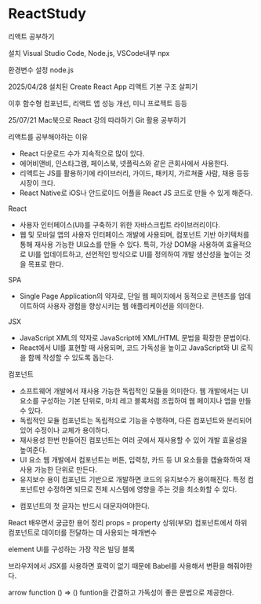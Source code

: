 # ReactStudy
리액트 공부하기

설치
Visual Studio Code, Node.js, VSCode내부 npx

환경변수 설정
node.js

2025/04/28
설치된 Create React App 리액트 기본 구조 살피기

이후
함수형 컴포넌트, 리액트 앱 성능 개선, 미니 프로젝트 등등


25/07/21
Mac북으로 React 강의 따라하기
Git 활용 공부하기


리액트를 공부해야하는 이유
- React 다운로드 수가 지속적으로 많이 있다.
- 에어비앤비, 인스타그램, 페이스북, 넷플릭스와 같은 큰회사에서 사용한다.
- 리액트는 JS를 활용하기에 라이브러리, 가이드, 패키지, 가르쳐줄 사람, 채용 등등 시장이 크다.
- React Native로 iOS나 안드로이드 어플을 React JS 코드로 만들 수 있게 해준다.


React
- 사용자 인터페이스(UI)를 구축하기 위한 자바스크립트 라이브러리이다.
- 웹 및 모바일 앱의 사용자 인터페이스 개발에 사용되며, 컴포넌트 기반 아키텍처를 
통해 재사용 가능한 UI요소를 만들 수 있다. 특히, 가상 DOM을 사용하여 효율적으로
UI를 업데이트하고, 선언적인 방식으로 UI를 정의하여 개발 생산성을 높이는 것을 목표로 한다.

SPA
- Single Page Application의 약자로, 단일 웹 페이지에서 동적으로 콘텐츠를 업데이트하여 사용자 경험을
향상시키는 웹 애플리케이션을 의미한다.

JSX
- JavaScript XML의 약자로 JavaScript에 XML/HTML 문법을 확장한 문법이다.
- React에서 UI를 표현할 때 사용되며, 코드 가독성을 높이고 JavaScript와 UI 로직을 함께 작성할 수 있도록 돕는다.

컴포넌트
- 소프트웨어 개발에서 재사용 가능한 독립적인 모듈을 의미한다.
웹 개발에서는 UI 요소를 구성하는 기본 단위로, 마치 레고 블록처럼 조립하여 웹 페이지나 앱을 만들 수 있다.
- 독립적인 모듈
컴포넌트는 독립적으로 기능을 수행하며, 다른 컴포넌트와 분리되어 있어 수정이나 교체가 용이하다.
- 재사용성
한번 만들어진 컴포넌트는 여러 곳에서 재사용할 수 있어 개발 효율성을 높여준다.
- UI 요소
웹 개발에서 컴포넌트는 버튼, 입력창, 카드 등 UI 요소들을 캡슐화하여 재사용 가능한 단위로 만든다.
- 유지보수 용이
컴포넌트 기반으로 개발하면 코드의 유지보수가 용이해진다.
특정 컴포넌트만 수정하면 되므로 전체 시스템에 영향을 주는 것을 최소화할 수 있다.

* 컴포넌트의 첫 글자는 반드시 대문자여야한다.


React 배우면서 궁금한 용어 정리
props = property
상위(부모) 컴포넌트에서 하위 컴포넌트로 데이터를 전달하는 데 사용되는 매개변수

element
UI를 구성하는 가장 작은 빌딩 블록

브라우저에서 JSX를 사용하면 효력이 없기 때문에 Babel를 사용해서 변환을 해줘야한다.

arrow function () => ()
funtion을 간결하고 가독성이 좋은 문법으로 제공한다. 


